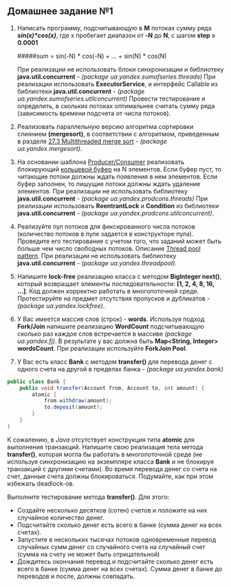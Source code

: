 ## Домашнее задание №1

1. Написать программу, подсчитывающую в __M__ потоках сумму ряда **_sin(x)*cos(x)_**,
    где x пробегает диапазон от __-N__ до __N__,
    с шагом __step = 0.0001__

    #####sum = sin(-N) * cos(-N) + … + sin(N) * cos(N)

    При реализации не использовать блоки синхронизации и библиотеку __java.util.concurrent__ - _(package ua.yandex.sumofseries.threads)_
    При реализации использовать __ExecutorService__, и интерфейс Callable из библиотеки __java.util.concurrent__ - _(package ua.yandex.sumofseries.utilconcurrent)_
    Провести тестирование и определить, в скольких потоках оптимальнее считать сумму ряда (зависимость времени подсчета от числа потоков).

2. Реализовать параллельную версию алгоритма сортировки слиянием __(mergesort)__,
    в соответствии с алгоритмом, приведенным в разделе [27.3 Multithreaded merge sort](https://mitpress.mit.edu/sites/default/files/titles/content/9780262033848_sch_0001.pdf) - _(package ua.yandex.mergesort)_.

3. На основании шаблона [Producer/Consumer](http://docs.oracle.com/javase/tutorial/essential/concurrency/guardmeth.html) реализовать блокирующий [кольцевой буфер](https://en.wikipedia.org/wiki/Circular_buffer) на N элементов.
    Если буфер пуст, то читающие потоки должны ждать появления в нем элементов.
    Если буфер заполнен, то пишущие потоки должны ждать удаление элементов.
    При реализации не использовать библиотеку __java.util.concurrent__ - _(package ua.yandex.prodcons.threads)_
    При реализации использовать __ReentrantLock__ и __Condition__ из библиотеки __java.util.concurrent__ - _(package ua.yandex.prodcons.utilconcurrent)_.

4. Реализуйте пул потоков для фиксированного числа потоков (количество потоков в пуле задается в конструкторе пула).
    Проведите его тестирование с учетом того, что заданий может быть больше чем число свободных потоков.
    Описание [Thread pool pattern](https://en.wikipedia.org/wiki/Thread_pool).
    При реализации не использовать библиотеку __java.util.concurrent__ - _(package ua.yandex.threadpool)_.

5. Напишите __lock-free__ реализацию класса с методом __BigInteger next()__,
    который возвращает элементы последовательности: __[1, 2, 4, 8, 16, ...]__.
    Код должен корректно работать в многопоточной среде.
    Протестируйте на предмет отсутствия пропусков и дубликатов - _(package ua.yandex.lockfree)_.

6. У Вас имеется массив слов (строк) - __words__.
    Используя подход __Fork/Join__ напишите реализацию __WordCount__ подсчитывающую сколько раз каждое слов встречается в массиве _(package ua.yandex.fj)_.
    В результате у вас должна быть __Map<String, Integer> wordsCount__.
    При реализации используйте __ForkJoin Pool__.

7. У Вас есть класс __Bank__ с методом __transfer()__ для перевода денег с одного счета на другой в пределах банка - _(package ua.yandex.bank)_

```java
public class Bank {
    public void transfer(Account from, Account to, int amount) {
        atomic {
            from.withdraw(amount);
            to.deposit(amount);
        }
    }
}
```

К сожалению, в _Java_ отсутствует конструкция типа __atomic__ для выполнения транзакций.
Напишите свою реализация тела метода __transfer()__, которая могла бы работать в многопоточной среде (не используя синхронизацию на экземпляре класса __Bank__ и не блокируя транзакций с другими счетами).
Во время перевода денег со счета на счет, данные счета должны блокироваться. Подумайте, как при этом избежать deadlock-ов.

Выполните тестирование метода __transfer()__. Для этого:
 - Создайте несколько десятков (сотен) счетов и положите на них случайное количество денег.
 - Подсчитайте сколько денег есть всего в банке (сумма денег на всех счетах).
 - Запустите в нескольких тысячах потоков одновременные перевод случайных сумм денег со случайного счета на случайный счет (сумма на счету не может быть отрицательной)
 - Дождитесь окончания перевод и подсчитайте сколько денег есть всего в банке (сумма денег на всех счетах). Сумма денег в банке до переводов и после, должны совпадать.